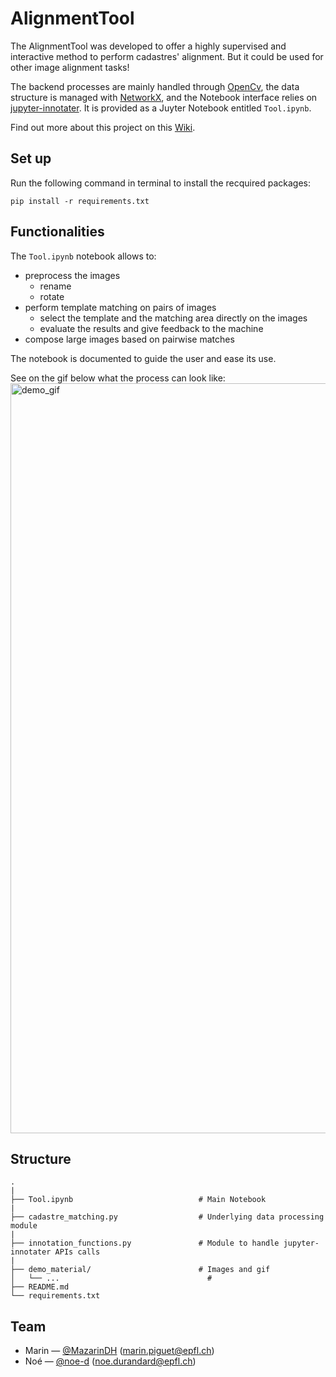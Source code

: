 # AlignmentTool
The AlignmentTool was developed to offer a highly supervised and interactive method to perform cadastres' alignment. But it could be used for other image alignment tasks!

The backend processes are mainly handled through [OpenCv](https://github.com/opencv/opencv-python), the data structure is managed with [NetworkX](https://networkx.org/documentation/stable/), and the Notebook interface relies on [jupyter-innotater](https://github.com/ideonate/jupyter-innotater). It is provided as a Juyter Notebook entitled `Tool.ipynb`.

Find out more about this project on this [Wiki](http://fdh.epfl.ch/index.php/France:_Automatic_alignment_of_XIXth_century_cadasters#AlignmentTool).

## Set up
Run the following command in terminal to install the recquired packages:
```
pip install -r requirements.txt
```
## Functionalities
The `Tool.ipynb` notebook allows to:
* preprocess the images
  * rename
  * rotate
* perform template matching on pairs of images
  * select the template and the matching area directly on the images
  * evaluate the results and give feedback to the machine
* compose large images based on pairwise matches

The notebook is documented to guide the user and ease its use.

See on the gif below what the process can look like:
<img src="demo_material/ToolDemo.gif" alt="demo_gif" width="1200"/>

## Structure

    .
    |
    ├── Tool.ipynb                            # Main Notebook
    |
    ├── cadastre_matching.py                  # Underlying data processing module
    |
    ├── innotation_functions.py               # Module to handle jupyter-innotater APIs calls
    |
    ├── demo_material/                        # Images and gif
    │   └── ...                                 # 
    ├── README.md
    └── requirements.txt

## Team 

* Marin — [@MazarinDH](https://github.com/MazarinDH) (marin.piguet@epfl.ch)
* Noé — [@noe-d](https://github.com/noe-d) (noe.durandard@epfl.ch)

